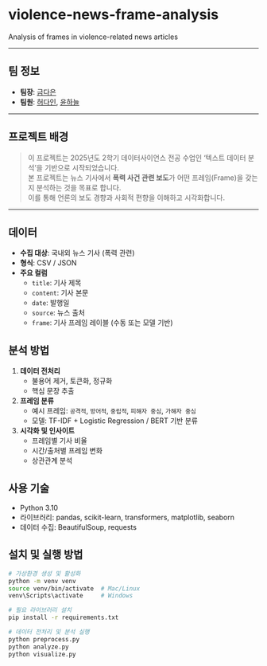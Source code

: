 # violence-news-frame-analysis
Analysis of frames in violence-related news articles

---

## 팀 정보
- **팀장**: [금다은](https://github.com/kde-devs)
- **팀원**: [허다인](https://github.com/dainheo), [윤하늘](https://github.com/gksmfoi)

---

## 프로젝트 배경
> 이 프로젝트는 2025년도 2학기 데이터사이언스 전공 수업인 ‘텍스트 데이터 분석’을 기반으로 시작되었습니다.  
본 프로젝트는 뉴스 기사에서 **폭력 사건 관련 보도**가 어떤 프레임(Frame)을 갖는지 분석하는 것을 목표로 합니다.  
이를 통해 언론의 보도 경향과 사회적 편향을 이해하고 시각화합니다.
---

## 데이터
- **수집 대상**: 국내외 뉴스 기사 (폭력 관련)
- **형식**: CSV / JSON
- **주요 컬럼**
  - `title`: 기사 제목
  - `content`: 기사 본문
  - `date`: 발행일
  - `source`: 뉴스 출처
  - `frame`: 기사 프레임 레이블 (수동 또는 모델 기반)

## 분석 방법
1. **데이터 전처리**
   - 불용어 제거, 토큰화, 정규화
   - 핵심 문장 추출
2. **프레임 분류**
   - 예시 프레임: `공격적`, `방어적`, `중립적`, `피해자 중심`, `가해자 중심`
   - 모델: TF-IDF + Logistic Regression / BERT 기반 분류
3. **시각화 및 인사이트**
   - 프레임별 기사 비율
   - 시간/출처별 프레임 변화
   - 상관관계 분석

## 사용 기술
- Python 3.10
- 라이브러리: pandas, scikit-learn, transformers, matplotlib, seaborn
- 데이터 수집: BeautifulSoup, requests

## 설치 및 실행 방법
```bash
# 가상환경 생성 및 활성화
python -m venv venv
source venv/bin/activate  # Mac/Linux
venv\Scripts\activate     # Windows

# 필요 라이브러리 설치
pip install -r requirements.txt

# 데이터 전처리 및 분석 실행
python preprocess.py
python analyze.py
python visualize.py
